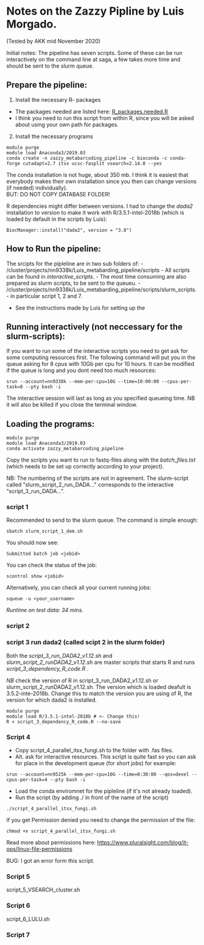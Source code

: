 # Notes on the Zazzy Pipline by Luis Morgado.
(Tested by AKK mid November 2020)

Initial notes: The pipeline has seven scripts. Some of these can be run interactively on the command line at saga, a few takes more time and should be sent to the slurm queue.


## Prepare the pipeline:

1) Install the necessary R- packages
  - The packages needed are listed here: [R_packages.needed.R](01_Zazzy/install_Zazzy_pipeline/R_packages.needed.R)
  - I think you need to run this script from within R, since you will be asked about using your own path for packages.

2) Install the necessary programs
```
module purge
module load Anaconda3/2019.03
conda create -n zazzy_metabarcoding_pipeline -c bioconda -c conda-forge cutadapt=2.7 itsx ucsc-fasplit vsearch=2.14.0 --yes
```
The conda installation is not huge, about 350 mb. I think it is easiest that everybody makes their own installation since you then can change versions (if needed) individually).   
BUT: DO NOT COPY DATABASE FOLDER!


R dependencies might differ between versions. I had to change the *dada2* installation to version to make it work with R/3.5.1-intel-2018b (which is loaded by default in the scripts by Luis):
```
BiocManager::install("dada2", version = "3.8")
```


## How to Run the pipeline:
The srcipts for the pipleline are in two sub folders of:
    - /cluster/projects/nn9338k/Luis_metabarding_pipeline/scripts
    - All scripts can be found in *interactive_scripts*.
    - The most time consuming are also prepared as slurm scripts, to be sent to the queueu.
    - /cluster/projects/nn9338k/Luis_metabarding_pipeline/scripts/slurm_scripts.
        - in particular script 1, 2 and 7.

- See the instructions made by Luis for setting up the


## Running interactively (not neccessary for the slurm-scripts):
If you want to run some of the interactive scripts you need to get ask for some computing resources first. The following command will put you in the queue asking for 8 cpus with 10Gb per cpu for 10 hours. It can be modified if the queue is long and you dont need too much resources:
```
srun --account=nn9338k --mem-per-cpu=10G --time=10:00:00 --cpus-per-task=8 --pty bash -i
```
The interactive session will last as long as you specified queueing time. NB it will also be killed if you close the terminal window.

## Loading the programs:
```
module purge
module load Anaconda3/2019.03
conda activate zazzy_metabarcoding_pipeline
```
Copy the scripts you want to run to fastq-files along with the _batch_files.txt_ (which needs to be set up correctly according to your project).

NB: The numbering of the scripts are not in agreement. The slurm-script called "slurm_script_2_run_DADA..." corresponds to the interactive "script_3_run_DADA...".

### script 1
Recommended to send to the slurm queue. The command is simple enough:
```
sbatch slurm_script_1_dem.sh
```
You should now see:
```
Submitted batch job <jobid>
```
You can check the status of the job:
```
scontrol show <jobid>
```
Alternatively, you can check all your current running jobs:
```
squeue -u <your_username>
```
_Runtime on test data: 34 mins._

### script 2
### script 3 run dada2 (called scipt 2 in the slurm folder)
Both the _script_3_run_DADA2_v1.12.sh_ and _slurm_script_2_runDADA2_v1.12.sh_ are master scripts that starts R and runs  *script_3_dependency_R_code.R* .  

*NB* check the version of R in script_3_run_DADA2_v1.12.sh or slurm_script_2_runDADA2_v1.12.sh. The version which is loaded deafult is 3.5.2-inte-2018b. Change this to match the version you are using of R, the version for which dada2 is installed.  
```
module purge
module load R/3.5.1-intel-2018b # <- Change this!
R < script_3_dependency_R_code.R --no-save
```

### Script 4
- Copy script_4_parallel_itsx_fungi.sh to the folder with .fas files.
- Alt. ask for interactive resources. This script is quite fast so you can ask for place in the development queue (for short jobs) for example:
```
srun --account=nn9525k --mem-per-cpu=10G --time=0:30:00 --qos=devel --cpus-per-task=4 --pty bash -i
```
- Load the conda enviromnet for the pipleline (if it's not already loaded).
- Run the script (by adding ./ in front of the name of the script)
```
./script_4_parallel_itsx_fungi.sh
```
If you get Permission denied you need to change the permission of the file:
```
chmod +x script_4_parallel_itsx_fungi.sh
```
Read more about permissions here: https://www.pluralsight.com/blog/it-ops/linux-file-permissions

BUG: I got an error form this script.


### Script 5
script_5_VSEARCH_cluster.sh
### Script 6
script_6_LULU.sh
### Script 7
